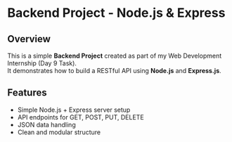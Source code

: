 # Backend Project - Node.js & Express

## Overview
This is a simple **Backend Project** created as part of my Web Development Internship (Day 9 Task).  
It demonstrates how to build a RESTful API using **Node.js** and **Express.js**.

## Features
- Simple Node.js + Express server setup  
- API endpoints for GET, POST, PUT, DELETE  
- JSON data handling  
- Clean and modular structure  
